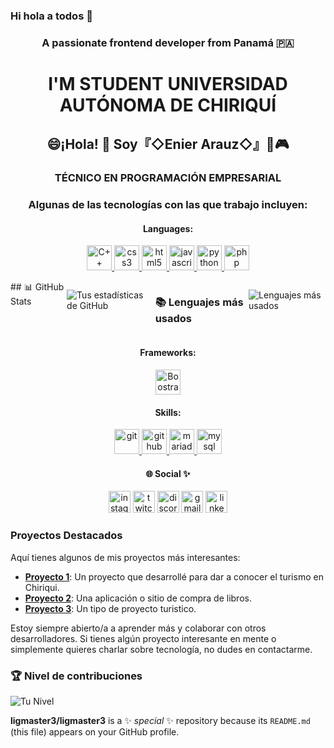 ### Hi hola a todos 👋

<h3 align="center">A passionate frontend developer from Panamá 🇵🇦</h3>


<h1 align="center"> I'M STUDENT UNIVERSIDAD AUTÓNOMA DE CHIRIQUÍ</h1>
<h2 align="center">😄¡Hola! 👋 Soy『◇Enier Arauz◇』👾🎮</h2>
<h3 align="center">TÉCNICO EN PROGRAMACIÓN EMPRESARIAL</h3>
 
<h3 align="center">Algunas de las tecnologías con las que trabajo incluyen:</h3>

  
<h4 align="center">Languages:</h4>
    <p align="center">
        <!-- C++ -->
        <a href="https://www.w3schools.com/cpp/" target="_blank" rel="noreferrer">
            <img src="https://cdn.jsdelivr.net/gh/devicons/devicon/icons/cplusplus/cplusplus-original.svg"
                alt="C++" width="40" height="40" />
        </a>
        <!-- CSS3 -->
        <a href="https://www.w3schools.com/css/" target="_blank" rel="noreferrer">
            <img src="https://cdn.jsdelivr.net/gh/devicons/devicon/icons/css3/css3-original.svg"
                alt="css3" width="40" height="40" />
        </a>
        <!-- HTML5 -->
        <a href="https://www.w3.org/html/" target="_blank" rel="noreferrer">
            <img src="https://cdn.jsdelivr.net/gh/devicons/devicon/icons/html5/html5-original.svg"
                alt="html5" width="40" height="40" />
        </a>
        <!-- JavaScript -->
        <a href="https://developer.mozilla.org/en-US/docs/Web/JavaScript" target="_blank" rel="noreferrer">
          <img src="https://cdn.jsdelivr.net/gh/devicons/devicon/icons/javascript/javascript-original.svg"
                alt="javascript" width="40" height="40" />
        </a>
        <!-- Python -->
        <a href="https://www.python.org" target="_blank" rel="noreferrer">
            <img src="https://cdn.jsdelivr.net/gh/devicons/devicon/icons/python/python-original.svg"
                alt="python" width="40" height="40" />
        </a>
        <!-- PHP -->
        <a href="https://www.php.net/" target="_blank" rel="noreferrer">
            <img src="https://cdn.jsdelivr.net/gh/devicons/devicon/icons/php/php-original.svg" 
                alt="php" width="40" height="40" />
        </a>
    </p>

  <div style="display: flex; justify-content: space-between;">
## 📊 GitHub Stats

![Tus estadísticas de GitHub](https://github-readme-stats.vercel.app/api?username=ligmaster3&show_icons=true&theme=radical) 
### 📚 Lenguajes más usados

![Lenguajes más usados](https://github-readme-stats.vercel.app/api/top-langs/?username=ligmaster3&layout=compact&theme=radical)

  </div>
<h4 align="center">Frameworks:</h4>
    <div align="center">
        <!-- Bootstrap -->
       <img src="https://cdn.jsdelivr.net/gh/devicons/devicon/icons/bootstrap/bootstrap-original.svg" 
            alt="Boostrap" width="40" height="40" />
    </div>

   
<h4 align="center">Skills:</h4>
    <p align="center">
        <!-- Git -->
        <a href="https://git-scm.com/" target="_blank" rel="noreferrer">
            <img src="https://www.vectorlogo.zone/logos/git-scm/git-scm-icon.svg" 
                 alt="git" width="40" height="40" />
        </a>
        <!-- GitHub -->
        <a href="https://github.com/" target="_blank" rel="noreferrer">
            <img src="https://cdn.jsdelivr.net/npm/simple-icons@3.0.1/icons/github.svg" 
                 alt="github" width="40" height="40" />
        </a>
        <!-- MariaDB -->
        <a href="https://mariadb.org/" target="_blank" rel="noreferrer">
            <img src="https://www.vectorlogo.zone/logos/mariadb/mariadb-icon.svg" 
                 alt="mariadb" width="40" height="40" />
        </a>
        <!-- MySQL -->
        <a href="https://www.mysql.com/" target="_blank" rel="noreferrer">
            <img src="https://cdn.jsdelivr.net/gh/devicons/devicon/icons/mysql/mysql-original.svg" 
                 alt="mysql logo" width="40" height="40" />
        </a>


<h4 align="center"> 🌐 Social ✨️</h4>
<div align="center">
  <img src="https://img.shields.io/static/v1?message=Instagram&logo=instagram&label=&color=E4405F&logoColor=white&labelColor=&style=for-the-badge" height="35" alt="instagram logo"  />
  <img src="https://img.shields.io/static/v1?message=Twitch&logo=twitch&label=&color=9146FF&logoColor=white&labelColor=&style=for-the-badge" height="35" alt="twitch logo"  />
  <img src="https://img.shields.io/static/v1?message=Discord&logo=discord&label=&color=7289DA&logoColor=white&labelColor=&style=for-the-badge" height="35" alt="discord logo"  />
  <img src="https://img.shields.io/static/v1?message=Gmail&logo=gmail&label=&color=D14836&logoColor=white&labelColor=&style=for-the-badge" height="35" alt="gmail logo"  />
  <img src="https://img.shields.io/static/v1?message=LinkedIn&logo=linkedin&label=&color=0077B5&logoColor=white&labelColor=&style=for-the-badge" height="35" alt="linkedin logo"  />
</div>


### Proyectos Destacados

Aquí tienes algunos de mis proyectos más interesantes:

- [**Proyecto 1**](https://github.com/ligmaster3/Proyecto-P.git): Un proyecto que desarrollé para dar a conocer el turismo en Chiriqui.
- [**Proyecto 2**](https://github.com/ligmaster3/-sitio-web.github.io.git): Una aplicación o sitio de compra de libros.
- [**Proyecto 3**](https://github.com/ligmaster3/turismo-baruense-v2.git): Un tipo de proyecto turistico.

Estoy siempre abierto/a a aprender más y colaborar con otros desarrolladores. Si tienes algún proyecto interesante en mente o simplemente quieres charlar sobre tecnología, no dudes en contactarme.

### 🏆 Nivel de contribuciones
![Tu Nivel](https://img.shields.io/badge/Nivel-A-pink?style=for-the-badge)

**ligmaster3/ligmaster3** is a ✨ _special_ ✨ repository because its `README.md` (this file) appears on your GitHub profile.
<!--
Here are some ideas to get you started:
## 🌐 Social ✨️
- 🔭 I’m currently working on ...
- 🌱 I’m currently learning ...
- 👯 I’m looking to collaborate on ...
- 🤔 I’m looking for help with ...
- 💬 Ask me about ...
- 📫 How to reach me: ...
- 😄 Pronouns: ...
-  Fun fact: ...
<--
